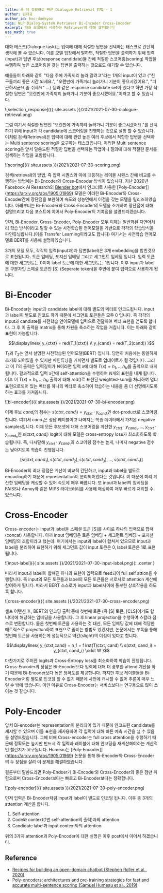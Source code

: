 ```yaml
---
title: 좀 더 정확하고 빠른 Dialogue Retrieval 방법 - 1
author: 김대규
author_id: hnc-daekyoo
tags: NLP Dialog-System Retriever Bi-Encoder Cross-Encoder
excerpt: 대화 모델에서 사용하는 Retriever에 대해 살펴봅니다
use_math: true
---
```

대화 태스크(Dialogue task)는 입력에 대해 적절한 답변을 선택하는 태스크로 간단히 생각해 볼 수 있습니다. 이를 모델 입장에서 말하면, 적절한 답변을 출력하기 위해 입력(input)과 답변 후보(response candidate)들 간에 적절한 스코어링(scoring) 작업을 수행하여 높은 스코어링을 갖는 답변을 출력하는 것으로도 얘기할 수 있습니다.

예를들어 아래와 같이 "다음 주에 가족끼리 놀러 갈려고"라는 1개의 input이 있고 {"친구들끼리 좋은 시간 되세요.", "오랜만에 가족끼리 놀러가니 기분이 좋으시겠어요.", "피곤하시군요 좀 쉬세요" ...} 등과 같은 response candidate set이 있다고 하면 가장 적절한 답변은 "오랜만에 가족끼리 놀러가니 기분이 좋으시겠어요."이라고 할 수 있습니다.

![selection_response]({{ site.assets }}/2021/2021-07-30-dialogue-retrieval.png)


그럼 여기서 적절한 답변인 "오랜만에 가족끼리 놀러가니 기분이 좋으시겠어요."를 선택하기 위해 input과 각 candidate에 스코어링을 진행하는 것으로 설명 할 수 있습니다.
이처럼 검색(Retrieval)은 입력에 대해 관련 높은 여러 후보에서 적합한 답변을 선택하는 Multi sentence scoring을 요구하는 태스크입니다. 이러한 Multi sentence scoring은 앞서 말씀드린 적절한 답변을 선택하는 작업이나 질의에 대해 적절한 문서를 검색하는 작업을 포함합니다.

![scoring]({{ site.assets }}/2021/2021-07-30-scoring.png)

검색(retrieval)의 방법, 즉 입력 시퀀스와 이에 대응하는 레이블 시퀀스 간에 비교를 수행하는 방법에는 Bi-Encoder와 Cross-Encoder 방식이 있습니다. 지난 2020년 Facebook AI Research의 [Blender bot](https://arxiv.org/abs/2004.13637)에서 인코더로 사용한 [Poly-Encoder]](https://arxiv.org/abs/1905.01969) 모델은 이러한 Bi-Encoder와 Cross-Encoder간에 장단점을 보완하여 속도와 성능면에서 이점을 갖는 모델을 릴리즈하였습니다. 아래부터는 Bi-Encoder와 Cross-Encoder의 모델을 소개하여 장단점에 대해 설명드리고 다음 포스트에 이어서 Poly-Encoder의 기여점을 설명드리겠습니다.

먼저, Bi-Encoder, Cross-Encoder, Poly-Encoder 모두 이제는 일반화된 자연어처리 학습 방식이라고 말할 수 있는 사전학습된 언어모델을 기반으로 각각의 학습방식을 파인튜닝합니다.(이를 Transfer Learning이라고도 합니다) 여기서는 사전학습 언어모델로 BERT를 사용해 설명하겠습니다.

3개의 모델 모두, 각각의 입력(input과)과 답변(label)은 3개 embedding을 합친것으로 표현됩니다. 토큰 임베딩, 포지션 임베딩 그리고 세그먼트 임베딩 입니다. 입력 토큰에 대한 세그먼트는 0이며 label 토큰에 대한 세그먼트는 1입니다. 이후 input과 label은 구분자인 스페셜 토큰인 [S] (Seperate token)을 주변에 붙여 입력으로 사용하게 됩니다.


# Bi-Encoder

Bi-Encoder는 input과 candidate label에 대해 별도의 벡터로 인코드됩니다. input과 label이 별도로 인코드 하기 때문에 세그먼트 토큰들은 모두 0 입니다. 즉 각각의 input과 candiate를 사전학습 언어모델에 입력으로 전달하여 벡터 표현을 얻도록 합니다. 그 후 이 출력을 matrix를 통해 차원을 축소하는 작업을 거칩니다. 이는 아래와 같이 표현이 가능합니다.

$$\displaylines{
  y_{ctxt} = red(T_1(ctxt)) \\
  y_{cand} = red(T_2(cand))
}$$

$T_1$과 $T_2$는 앞서 설명한 사전학습된 언어모델(BERT) 입니다. 당연히 처음에는 동일하게 초기화 되어있을 수 있지만 파인튜닝을 거치면서 별도로 업데이트가 될 것입니다. 그리고 이 $T$의 출력은 입력길이가 $N$이라면 입력 $x$에 대해 $T(x) = h_1, .., h_N$를 출력으로 내게 됩니다. 결과적으로 입력 $x$간에 self-attention을 수행하여 $N$개의 표현을 내게 됩니다. 이후 이 $T(x) = h_1, .., h_N$ 출력에 대해 $red()$로 표현된 weighted-sum을 처리하여 멀티 표현으로되어 있는 벡터를 하나의 벡터로 축소하여 학습하는 내용을 좀 더 선명해지도록 하는 효과를 가져옵니다.

![bi-encoder]({{ site.assets }}/2021/2021-07-30-bi-encoder.png)

이제 후보 $cand_i$의 점수는 $s(ctxt, cand_i) = y_{ctxt} \cdot y_{cand_i}$인 dot-product로 스코어링합니다. 여기서 $cand_1$은 정답 레이블이고 나머지는 학습 데이터에서 가져온 negative samples입니다. 이제 모든 후보셋에 대해 스코어링을 계산한 $y_{ctxt} \cdot y_{cand_1} , ..., y_{ctxt} \cdot y_{cand_n}$인 $s(ctxt, cand_i)$ logit에 대해 모델은 cross-entropy loss가 최소화하도록 학습됩니다. 즉, 다시말해 $y_{ctxt} \cdot y_{cand_1}$의 스코어링 점수는 높게, 나머지 negative 점수는 낮아지도록 학습이 진행됩니다.

$$[s(ctxt, cand_1), s(ctxt, cand_2), s(ctxt, cand_3), \dots, s(ctxt, cand_n)]$$

Bi-Encoder의 최대 장점은 계산이 비교적 간단하고, input과 label을 별도로 encoding하기 때문에 representation이 분리되어있다는 것입니다. 이 때문에 미리 계산한 임베딩을 캐싱할 수 있어 속도에 매우 빠릅니다. 또 input과 label의 임베딩을 FAISS나 Annoy와 같은 MIPS 라이브러리를 사용해 해싱하여 매우 빠르게 처리할 수 있습니다.


# Cross-Encoder

Cross-encoder는 input과 label을 스페셜 토큰 [S]를 사이로 하나의 입력으로 합쳐(concat) 사용합니다. 아까 input 임베딩은 토큰 임베딩 + 세그먼트 임베딩 + 포지션 임베딩의 조합이라고 했는데. 여기에서는 input과 label이 합쳐져 있으므로 input과 label을 분리하여 표현하기 위해 세그먼트 값이 input 토큰은 0, label 토큰은 1로 표현됩니다.

![input-label]({{ site.assets }}/2021/2021-07-30-input-label.png){: .center }

따라서 input과 label이 합쳐진 하나의 표현이 입력으로 feed되어 full self attion을 수행합니다. 즉 input의 모든 토큰들과 label의 모든 토큰들은 서로서로 attention 계산에 참여하게 됩니다. 따라서 BERT 스스로가 input과 label사이에 풍부한 상호작용을 하도록 합니다.

![cross-encoder]({{ site.assets }}/2021/2021-07-30-cross-encoder.png)

셀프 어텐션 후, BERT의 인코딩 출력 중에 첫번째 토큰 (즉 [S] 토큰, [CLS]이기도 합니다)에 해당하는 임베딩을 사용합니다. 그 후 linear projection을 수행하여 스칼라 점수로 변환합니다. 물론 첫번째 토큰을 사용하는 것 대신, 모든 임베딩 값에 대해 적당한 매트릭스로 projection하여 표현으로 줄이는 방법도 있겠지만, 논문에서는 부록을 통해 첫번째 토큰을 사용하는게 성능적으로 약간(slight)의 이점이 있다고 합니다.

$$\displaylines{
  y_{ctxt,cand} = h_1 = f irst(T(ctxt, cand) \\
  s(ctxt, cand_i) = y_{ctxt, cand_i} \cdot W
}$$

마찬가지로 주어진 logits과 Cross-Entropy loss를 최소화하여 학습이 진행됩니다. Cross-Encoder의 장점은 Bi-Encoder보다 입력에 대해 더 풍부한 attend 계산을 하기 때문에 Bi-Encoder보다 높은 정확도를 제공합니다. 하지만 후보 레이블들을 Bi-Encoder처럼 별도로 인코딩 할 수 없기 때문에 사전에 캐시할 수 없어 추론이 매우 느릴 수 밖에 없습니다. 이런 이유로 Cross-Encoder는 서비스보다는 연구용으로 많이 쓰이는 것 같습니다.


# Poly-Encoder

앞서 Bi-encoder는 representation이 분리되어 있기 때문에 인코드된 candidate를 캐시할 수 있으며 이들 표현을 재사용하여 각 입력에 대해 빠른 예측 시간을 낼 수 있음을 설명드렸습니다. 그에 비해 Cross-encoder는 full cross attention을 수행하기 때문에 정확도는 높지만 반드시 각 입력과 레이블에 대해 인코딩을 재계산해야하는 계산적인 챌린지가 요구됩니다. Humeau는 [Poly-Encoder]](https://arxiv.org/abs/1905.01969) 논문을 통해 Bi-Encoder와 Cross-Encoder의 두 장점을 살려 이 문제를 해결하였습니다.

결론부터 말씀드리면 Poly-Endoer가 Bi-Encoder와 Cross-Encoder의 좋은 점만 취함으로써 Cross-Encoder보다는 빠르고 Bi-Encoder보다는 정확합니다.

![poly-encoder]({{ site.assets }}/2021/2021-07-30-poly-encoder.png)

먼저 입력은 Bi-Encoder처럼 input과 label이 별도로 인코딩 됩니다.
이후 총 3개의 attention 계산을 합니다.

1. Self-attention
2. Code와 context(1번 self-attention의 출력)과의 attention
3. Candidate label과 input context와의 attention

위의 3가지 attention과 Poly-Encoder에 대한 설명은 이후 post에서 이어서 하겠습니다.


## Reference
- [Recipes for building an open-domain chatbot (Stephen Roller et al., 2020)](https://arxiv.org/abs/2004.13637)
- [Poly-encoders: architectures and pre-training strategies for fast and accurate multi-sentence scoring (Samuel Humeau et al., 2019)](https://arxiv.org/abs/1905.01969)